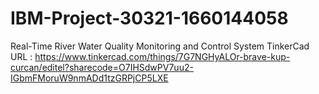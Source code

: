 # IBM-Project-30321-1660144058
Real-Time River Water Quality Monitoring and Control System
TinkerCad URL : https://www.tinkercad.com/things/7G7NGHyALOr-brave-kup-curcan/editel?sharecode=O7IHSdwPV7uu2-IGbmFMoruW9nmADd1tzGRPjCP5LXE
